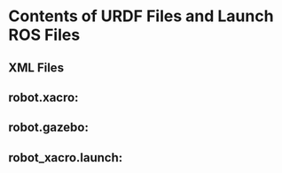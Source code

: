 # Contents of URDF Files and Launch ROS Files

## XML Files
## robot.xacro:

## robot.gazebo:

## robot_xacro.launch:
